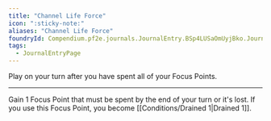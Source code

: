 ```yaml
---
title: "Channel Life Force"
icon: ":sticky-note:"
aliases: "Channel Life Force"
foundryId: Compendium.pf2e.journals.JournalEntry.BSp4LUSaOmUyjBko.JournalEntryPage.odrMigI38k7lgurE
tags:
  - JournalEntryPage
---
```

Play on your turn after you have spent all of your Focus Points.

* * *

Gain 1 Focus Point that must be spent by the end of your turn or it's lost. If you use this Focus Point, you become [[Conditions/Drained 1|Drained 1]].